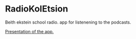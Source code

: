 # RadioKolEtsion

Beith ekstein school radio. app for listenening to the podcasts.

[Presentation of the app. ](https://drive.google.com/open?id=1YxM2zsfGFkNRSpZVgUGVTthMruPPXqt6)
